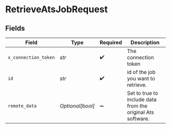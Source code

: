 # RetrieveAtsJobRequest


## Fields

| Field                                                       | Type                                                        | Required                                                    | Description                                                 |
| ----------------------------------------------------------- | ----------------------------------------------------------- | ----------------------------------------------------------- | ----------------------------------------------------------- |
| `x_connection_token`                                        | *str*                                                       | :heavy_check_mark:                                          | The connection token                                        |
| `id`                                                        | *str*                                                       | :heavy_check_mark:                                          | id of the job you want to retrieve.                         |
| `remote_data`                                               | *Optional[bool]*                                            | :heavy_minus_sign:                                          | Set to true to include data from the original Ats software. |